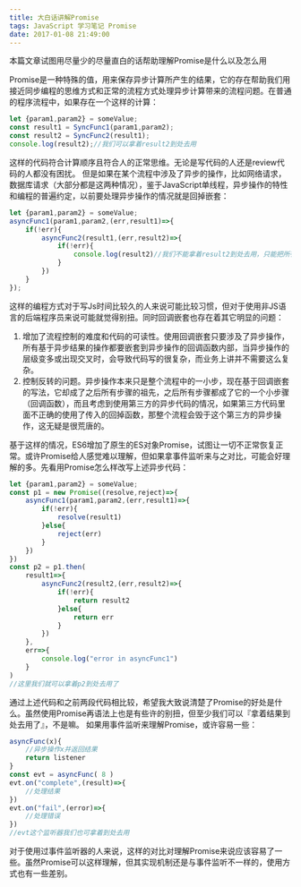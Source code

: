 ```yaml
---
title: 大白话讲解Promise
tags: JavaScript 学习笔记 Promise
date: 2017-01-08 21:49:00
---
```


本篇文章试图用尽量少的尽量直白的话帮助理解Promise是什么以及怎么用

Promise是一种特殊的值，用来保存异步计算所产生的结果，它的存在帮助我们用接近同步编程的思维方式和正常的流程方式处理异步计算带来的流程问题。在普通的程序流程中，如果存在一个这样的计算：
```JavaScript
let {param1,param2} = someValue;
const result1 = SyncFunc1(param1,param2);
const result2 = SyncFunc2(result1);
console.log(result2);//我们可以拿着result2到处去用
```
这样的代码符合计算顺序且符合人的正常思维。无论是写代码的人还是review代码的人都没有困扰。
但是如果在某个流程中涉及了异步的操作，比如网络请求，数据库请求（大部分都是这两种情况），鉴于JavaScript单线程，异步操作的特性和编程的普遍约定，以前要处理异步操作的情况就是回掉嵌套：
```JavaScript
let {param1,param2} = someValue;
asyncFunc1(param1,param2,(err,result1)=>{
    if(!err){
        asyncFunc2(result1,(err,result2)=>{
            if(!err){
                console.log(result2)//我们不能拿着result2到处去用，只能把所有用到result2的代码嵌套在这
            }
        })
    }
});
```
这样的编程方式对于写Js时间比较久的人来说可能比较习惯，但对于使用非JS语言的后端程序员来说可能就觉得别扭。同时回调嵌套也存在着其它明显的问题：
1. 增加了流程控制的难度和代码的可读性。使用回调嵌套只要涉及了异步操作，所有基于异步结果的操作都要嵌套到异步操作的回调函数内部，当异步操作的层级变多或出现交叉时，会导致代码写的很复杂，而业务上讲并不需要这么复杂。
2. 控制反转的问题。异步操作本来只是整个流程中的一小步，现在基于回调嵌套的写法，它却成了之后所有步骤的祖先，之后所有步骤都成了它的一个小步骤（回调函数），而且考虑到使用第三方的异步代码的情况，如果第三方代码里面不正确的使用了传入的回掉函数，那整个流程会毁于这个第三方的异步操作，这无疑是很荒唐的。

基于这样的情况，ES6增加了原生的ES对象Promise，试图让一切不正常恢复正常。或许Promise给人感觉难以理解，但如果拿事件监听来与之对比，可能会好理解的多。先看用Promise怎么样改写上述异步代码：
```JavaScript
let {param1,param2} = someValue;
const p1 = new Promise((resolve,reject)=>{
    asyncFunc1(param1,param2,(err,result1)=>{
        if(!err){
            resolve(result1)
        }else{
            reject(err)
        }
    })
})
const p2 = p1.then(
    result1=>{
        asyncFunc2(result2,(err,result2)=>{
            if(!err){
                return result2
            }else{
                return err
            }
        })
    },
    err=>{
        console.log("error in asyncFunc1")
    }
)
//这里我们就可以拿着p2到处去用了
```
通过上述代码和之前两段代码相比较，希望我大致说清楚了Promise的好处是什么。虽然使用Promise再语法上也是有些许的别扭，但至少我们可以『拿着结果到处去用了』，不是嘛。
如果用事件监听来理解Promise，或许容易一些：
```JavaScript
asyncFunc(x){
    //异步操作x并返回结果
    return listener
}
const evt = asyncFunc( 8 )
evt.on("complete",(result)=>{
    //处理结果
})
evt.on("fail",(error)=>{
    //处理错误
})
//evt这个监听器我们也可拿着到处去用
```
对于使用过事件监听器的人来说，这样的对比对理解Promise来说应该容易了一些。虽然Promise可以这样理解，但其实现机制还是与事件监听不一样的，使用方式也有一些差别。

